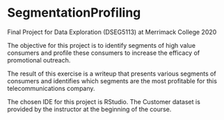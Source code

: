 # SegmentationProfiling
Final Project for Data Exploration (DSEG5113) at Merrimack College 2020

The objective for this project is to identify segments of high value consumers and profile these consumers to increase the efficacy of promotional outreach.

The result of this exercise is a writeup that presents various segments of consumers and identifies which segments are the most profitable for this telecommunications company.

The chosen IDE for this project is RStudio. The Customer dataset is provided by the instructor at the beginning of the course.
